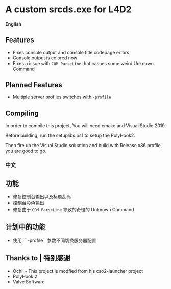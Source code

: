 # A custom srcds.exe for L4D2
#### English
## Features
- Fixes console output and console title codepage errors
- Console output is colored now
- Fixes a issue with ```COM_ParseLine``` that casues some weird Unknown Command

## Planned Features
- Multiple server profiles switches with ```-profile```

## Compiling
In order to compile this project, You will need cmake and Visual Studio 2019.

Before building, run the setuplibs.ps1 to setup the PolyHook2.

Then fire up the Visual Studio soluation and build with Release x86 profile, you are good to go.

### 中文
## 功能
- 修复控制台输出以及标题乱码
- 控制台彩色输出
- 修复由于 ```COM_ParseLine``` 导致的奇怪的 Unknown Command

## 计划中的功能
- 使用 ```-profile`` 参数不同切换服务器配置


## Thanks to | 特别感谢
- Ochii - This project is modfied from his cso2-launcher project
- PolyHook 2
- Valve Software